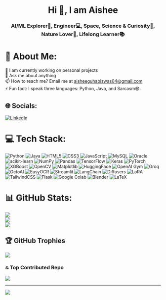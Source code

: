 <h1 align="center">Hi 👋, I am Aishee</h1>
<h3 align="center">AI/ML Explorer🤖, Engineer💻, Space, Science & Curiosity🌌, Nature Lover🌿, Lifelong Learner📚</h3>

# 💫 About Me:
🔭 I am currently working on personal projects<br>💬 Ask me about anything<br>📫 How to reach me? Email me at aisheeguhabiswas04@gmail.com<br>⚡ Fun fact: I speak three languages: Python, Java, and Sarcasm😎.

## 🌐 Socials:
[![LinkedIn](https://img.shields.io/badge/LinkedIn-%230077B5.svg?logo=linkedin&logoColor=white)](https://linkedin.com/in/aishee-guha-biswas-10a739268/) 

# 💻 Tech Stack:
![Python](https://img.shields.io/badge/python-3670A0?style=flat-square&logo=python&logoColor=ffdd54) ![Java](https://img.shields.io/badge/java-%23ED8B00.svg?style=flat-square&logo=openjdk&logoColor=white) ![HTML5](https://img.shields.io/badge/html5-%23E34F26.svg?style=flat-square&logo=html5&logoColor=white) ![CSS3](https://img.shields.io/badge/css3-%231572B6.svg?style=flat-square&logo=css3&logoColor=white) ![JavaScript](https://img.shields.io/badge/javascript-%23323330.svg?style=flat-square&logo=javascript&logoColor=%23F7DF1E) ![MySQL](https://img.shields.io/badge/mysql-%2300000f.svg?style=flat-square&logo=mysql&logoColor=white) ![Oracle](https://img.shields.io/badge/Oracle-F80000?style=flat-square&logo=oracle&logoColor=white) ![scikit-learn](https://img.shields.io/badge/scikit--learn-%23F7931E.svg?style=flat-square&logo=scikit-learn&logoColor=white) ![NumPy](https://img.shields.io/badge/numpy-%23013243.svg?style=flat-square&logo=numpy&logoColor=white) ![Pandas](https://img.shields.io/badge/pandas-%23150458.svg?style=flat-square&logo=pandas&logoColor=white) ![TensorFlow](https://img.shields.io/badge/TensorFlow-%23FF6F00.svg?style=flat-square&logo=TensorFlow&logoColor=white) ![Keras](https://img.shields.io/badge/Keras-%23D00000.svg?style=flat-square&logo=Keras&logoColor=white) ![PyTorch](https://img.shields.io/badge/PyTorch-%23EE4C2C.svg?style=flat-square&logo=PyTorch&logoColor=white) ![XGBoost](https://img.shields.io/badge/XGBoost-%2300B0B9.svg?style=flat-square&logo=xgboost&logoColor=white) ![OpenCV](https://img.shields.io/badge/opencv-%23white.svg?style=flat-square&logo=opencv&logoColor=white) ![Matplotlib](https://img.shields.io/badge/Matplotlib-%23ffffff.svg?style=flat-square&logo=Matplotlib&logoColor=black) ![HuggingFace](https://img.shields.io/badge/HuggingFace-%23FFBF00.svg?style=flat-square&logo=huggingface&logoColor=black) ![OpenAI Gym](https://img.shields.io/badge/OpenAI%20Gym-%23000000.svg?style=flat-square&logo=openai&logoColor=white) ![Groq](https://img.shields.io/badge/Groq-%23FF0080.svg?style=flat-square&logoColor=white) ![OctoAI](https://img.shields.io/badge/OctoAI-000000?style=flat-square&logo=octo&logoColor=white) ![EasyOCR](https://img.shields.io/badge/EasyOCR-%23000000.svg?style=flat-square&logoColor=white) ![Streamlit](https://img.shields.io/badge/Streamlit-%23FF4B4B.svg?style=flat-square&logo=streamlit&logoColor=white) ![LangChain](https://img.shields.io/badge/LangChain-000000?style=flat-square&logoColor=white) ![Diffusers](https://img.shields.io/badge/Diffusers-%23FF6F00.svg?style=flat-square&logoColor=white) ![LoRA](https://img.shields.io/badge/LoRA&QLoRA-%23000000.svg?style=flat-square&logoColor=white) ![TailwindCSS](https://img.shields.io/badge/tailwindcss-%2338B2AC.svg?style=flat-square&logo=tailwind-css&logoColor=white) ![Flask](https://img.shields.io/badge/flask-%23000.svg?style=flat-square&logo=flask&logoColor=white) ![Google Colab](https://img.shields.io/badge/Google%20Colab-%23F9AB00.svg?style=flat-square&logo=googlecolab&logoColor=white) ![Blender](https://img.shields.io/badge/blender-%23F5792A.svg?style=flat-square&logo=blender&logoColor=white) ![LaTeX](https://img.shields.io/badge/latex-%23008080.svg?style=flat-square&logo=latex&logoColor=white)


# 📊 GitHub Stats:
![](https://github-readme-stats.vercel.app/api?username=Aishee06&theme=dracula&hide_border=false&include_all_commits=true&count_private=true)<br/>
![](https://github-readme-streak-stats.herokuapp.com/?user=Aishee06&theme=dracula&hide_border=false)<br/>
![](https://github-readme-stats.vercel.app/api/top-langs/?username=Aishee06&theme=dracula&hide_border=false&include_all_commits=true&count_private=true&layout=compact)

## 🏆 GitHub Trophies
![](https://github-profile-trophy.vercel.app/?username=Aishee06&theme=dracula&no-frame=false&no-bg=false&margin-w=4)

### 🔝 Top Contributed Repo
![](https://github-contributor-stats.vercel.app/api?username=Aishee06&limit=5&theme=dark&combine_all_yearly_contributions=true)

---
[![](https://visitcount.itsvg.in/api?id=Aishee06&icon=0&color=0)](https://visitcount.itsvg.in)
